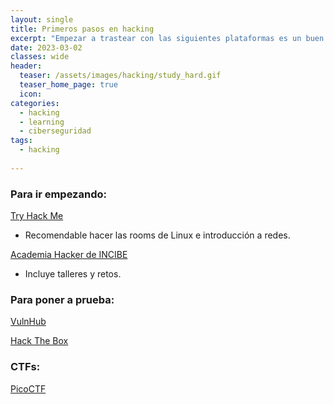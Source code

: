 ```yaml
---
layout: single
title: Primeros pasos en hacking
excerpt: "Empezar a trastear con las siguientes plataformas es un buen inicio hacking"
date: 2023-03-02
classes: wide
header:
  teaser: /assets/images/hacking/study_hard.gif
  teaser_home_page: true
  icon: 
categories:
  - hacking
  - learning
  - ciberseguridad
tags:  
  - hacking
  
---
```


### Para ir empezando: 

[Try Hack Me](https://tryhackme.com)
  * Recomendable hacer las rooms de Linux e introducción a redes. 

[Academia Hacker de INCIBE](https://www.incibe.es/academiahacker)
  * Incluye talleres y retos.

### Para poner a prueba:

[VulnHub](https://www.vulnhub.com)

[Hack The Box](https://www.hackthebox.com)

### CTFs: 

[PicoCTF](https://picoctf.org)
